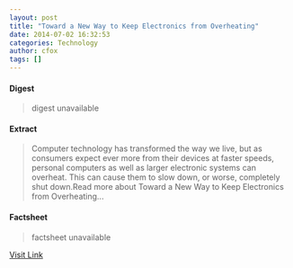 ```yaml
---
layout: post
title: "Toward a New Way to Keep Electronics from Overheating"
date: 2014-07-02 16:32:53
categories: Technology
author: cfox
tags: []
---
```



#### Digest
>digest unavailable

#### Extract
>Computer technology has transformed the way we live, but as consumers expect ever more from their devices at faster speeds, personal computers as well as larger electronic systems can overheat. This can cause them to slow down, or worse, completely shut down.Read more about Toward a New Way to Keep Electronics from Overheating...

#### Factsheet
>factsheet unavailable

[Visit Link](http://www.pddnet.com/news/2014/07/toward-new-way-keep-electronics-overheating)


